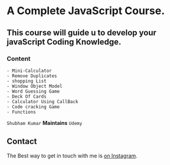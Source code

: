 # A Complete JavaScript Course.

## This course will guide u to develop your javaScript Coding Knowledge.

### Content

`- Mini-Calculator`<br />
`- Remove Duplicates`<br />
`- shopping List`<br />
`- Window Object Model`<br />
`- Word Guessing Game`<br/>
`- Deck Of Cards`<br/>
`- Calculator Using CallBack`<br/>
`- Code cracking Game`<br/>
`- Functions`

`Shubham Kumar` <b>Maintains</b> `Udemy`

## Contact

The Best way to get in touch with me is [on Instagram](https://www.instagram.com/subham.kumar032/).
